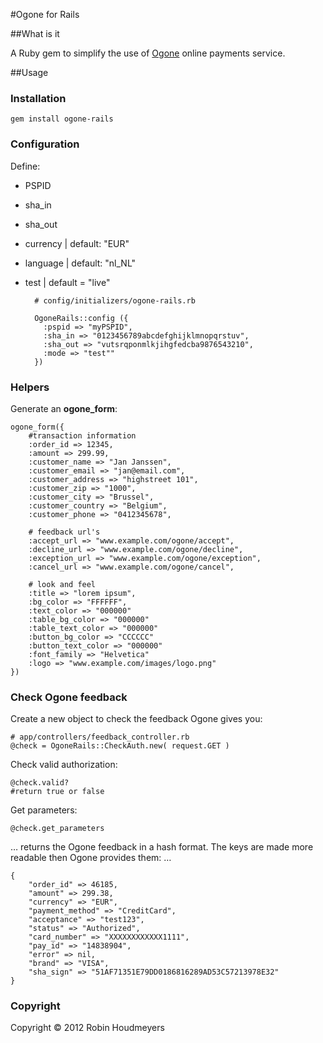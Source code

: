 #Ogone for Rails


##What is it

A Ruby gem to simplify the use of [Ogone](http://www.ogone.com) online payments service.


##Usage

### Installation
	gem install ogone-rails

### Configuration
Define:

* PSPID
* sha_in
* sha_out
* currency | default: "EUR"
* language | default: "nl_NL"
* test | default = "live"



		# config/initializers/ogone-rails.rb
		
		OgoneRails::config ({
		  :pspid => "myPSPID",
		  :sha_in => "0123456789abcdefghijklmnopqrstuv",
		  :sha_out => "vutsrqponmlkjihgfedcba9876543210",
		  :mode => "test""
		})



### Helpers
Generate an **ogone_form**:

	ogone_form({
		#transaction information
    	:order_id => 12345, 
    	:amount => 299.99, 
    	:customer_name => "Jan Janssen",
    	:customer_email => "jan@email.com",
   		:customer_address => "highstreet 101",
   		:customer_zip => "1000",
    	:customer_city => "Brussel",
    	:customer_country => "Belgium",
    	:customer_phone => "0412345678",
    	
    	# feedback url's
    	:accept_url => "www.example.com/ogone/accept",
    	:decline_url => "www.example.com/ogone/decline",
    	:exception_url => "www.example.com/ogone/exception",
    	:cancel_url => "www.example.com/ogone/cancel",
    	
    	# look and feel
    	:title => "lorem ipsum",
    	:bg_color => "FFFFFF",
    	:text_color => "000000"
    	:table_bg_color => "000000"
    	:table_text_color => "000000"    	
    	:button_bg_color => "CCCCCC"
    	:button_text_color => "000000"
    	:font_family => "Helvetica"
    	:logo => "www.example.com/images/logo.png"
   	})

### Check Ogone feedback

Create a new object to check the feedback Ogone gives you:

	# app/controllers/feedback_controller.rb
    @check = OgoneRails::CheckAuth.new( request.GET )

Check valid authorization:
	
	@check.valid?
	#return true or false

Get parameters:
	
	@check.get_parameters
	
… returns the Ogone feedback in a hash format. The keys are made more readable then Ogone provides them: …

	{
		"order_id" => 46185, 
		"amount" => 299.38, 
		"currency" => "EUR", 
		"payment_method" => "CreditCard",
		"acceptance" => "test123", 
		"status" => "Authorized", 
		"card_number" => "XXXXXXXXXXXX1111",
		"pay_id" => "14838904", 
		"error" => nil, 
		"brand" => "VISA",
		"sha_sign" => "51AF71351E79DD0186816289AD53C57213978E32"
	}
	
### Copyright
Copyright &copy; 2012 Robin Houdmeyers